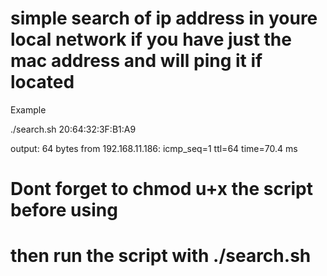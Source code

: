 # simple search of ip address in youre local network if you have just the mac address and will ping it if located

Example

./search.sh 20:64:32:3F:B1:A9

output:
    64 bytes from 192.168.11.186: icmp_seq=1 ttl=64 time=70.4 ms


# Dont forget to chmod u+x the script before using

# then run the script with ./search.sh <youre mac adress>